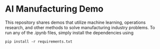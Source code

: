 # AI Manufacturing Demo

This repository shares demos that utilize machine learning, operations research, and other methods to solve manufacturing industry problems. To run any of the .ipynb files, simply install the dependencies using
```
pip install -r requirements.txt
```
